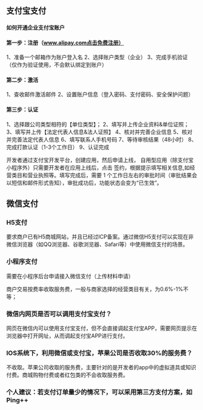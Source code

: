 ## 支付宝支付
#### 如何开通企业支付宝账户 
#### 第一步：注册（www.alipay.com点击免费注册）
1、准备一个邮箱作为账户登入名
2、选择账户类型（企业）
3、完成手机验证（仅作为验证使用，不会默认绑定到账户）
#### 第二步：激活
1、查收邮件激活邮件
2、设置账户信息（登入密码、支付密码、安全保护问题）
#### 第三步：认证
1、选择跟公司类型相符的【单位类型】；
2、填写并上传企业资料&单位证照；
3、填写并上传【法定代表人信息&法人证照】
4、核对并完善企业信息
5、核对并完善法定代表人信息
6、填写联系人手机号码
7、等待审核结果（48小时）
8、完成打款认证（1-3个工作日）
9、认证完成

开发者通过支付宝开发平台，创建应用，然后申请上线，
自用型应用（除支付宝小程序外）只需要开发者在应用上线后，点击 签约，根据提示填写相关信息,如经营类目和营业执照等。填写完成后，需要 1 个工作日左右的审批时间（审批结果会以短信和邮件形式告知），审批成功后，功能状态会变为“已生效”。











## 微信支付
### H5支付
要求商户已有H5商城网站，并且已经过ICP备案。通过微信H5支付可以实现在非微信浏览器（如QQ浏览器、谷歌浏览器、Safari等）中使用微信支付的场景。
### 小程序支付
需要在小程序后台申请接入微信支付（上传材料申请）


商户交易按费率收取服务费，一般与商家选择的经营类目有关，为0.6%-1%不等；


### 微信内网页是否可以调用支付宝支付？
网页在微信内可以使用支付宝支付，但不会直接调起支付宝APP，需要网页提示在浏览器中打开网址，从而调起支付宝APP进行支付。

### IOS系统下，利用微信或支付宝，苹果公司是否收取30%的服务费？
不收取。苹果公司收取的服务费，主要针对的是开发者的app中的虚拟道具或知识付费。商城购物付费或者红包类的不会收取服务费。

### 个人建议：若支付订单量少的情况下，可以采用第三方支付方案，如Ping++
